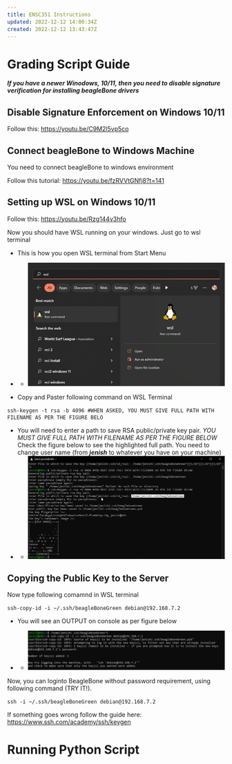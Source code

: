 ```yaml
---
title: ENSC351 Instructions
updated: 2022-12-12 14:00:34Z
created: 2022-12-12 13:43:47Z
---
```


# Grading Script Guide

***If you have a newer Winodows, 10/11, then you need to disable signature verification for installing beagleBone drivers***

## Disable Signature Enforcement  on Windows 10/11

Follow this: https://youtu.be/C9M2l5vp5co

## Connect beagleBone to Windows Machine
You need to connect beagleBone to windows environment

Follow this tutorial: https://youtu.be/fzRVVtGNfj8?t=141


## Setting up WSL on Windows 10/11

Follow this: https://youtu.be/Rzg144v3hfo


Now you should have WSL running on your windows. Just go to wsl terminal

- This is how you open WSL terminal from Start Menu
- - ![54ca433ff6c207b7720d111bf92cb02d.png](_resources/54ca433ff6c207b7720d111bf92cb02d.png)


- Copy and Paster following command on WSL Terminal

```
ssh-keygen -t rsa -b 4096 #WHEN ASKED, YOU MUST GIVE FULL PATH WITH FILENAME AS PER THE FIGURE BELO
```

- You will need to enter a path to save RSA public/private key pair. *YOU MUST GIVE FULL PATH WITH FILENAME AS PER THE FIGURE BELOW* Check the figure below to see the highlighted full path. You need to change user name (from ***jenish*** to whatever you have on your machine)
- - ![49c6ca64ed7948b80594b18f2a81179c.png](_resources/49c6ca64ed7948b80594b18f2a81179c.png)

## Copying the Public Key to the Server

Now type following comamnd in WSL terminal
```
ssh-copy-id -i ~/.ssh/beagleBoneGreen debian@192.168.7.2
```

- You will see an OUTPUT on console as per figure below

- - ![81ec040c43e2cb2115d258fec13f3465.png](_resources/81ec040c43e2cb2115d258fec13f3465.png)

Now, you can loginto BeagleBone without password requirement, using following command (TRY IT!).

```
ssh -i ~/.ssh/beagleBoneGreen debian@192.168.7.2
```

If something goes wrong follow the guide here: https://www.ssh.com/academy/ssh/keygen


# Running Python Script
